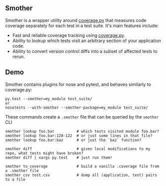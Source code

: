 ## Smother

Smother is a wrapper utility around [coverage.py](https://coverage.readthedocs.io/en/coverage-4.1/) that measures code coverage
separately for each test in a test suite. It's main features include:

 * Fast and reliable coverage tracking using [coverage.py](https://coverage.readthedocs.io/en/coverage-4.1/).
 * Ability to lookup which tests visit an arbitrary section of your application code.
 * Ability to convert version control diffs into a subset of affected tests to rerun.
 
## Demo

Smother contains plugins for nose and pytest, and behaves similarly to coverage.py:

```
py.test --smother=my_module test_suite/
or
nosetests --with-smother --smother-package=my_module test_suite/
```

These commands create a `.smother` file that can be queried by the `smother` CLI

```
smother lookup foo.bar          # which tests visited module foo.bar?
smother lookup foo.bar:120-122  # or just some lines in that file?
smother lookup foo.bar:baz      # or just the `baz` function?

smother diff                    # given local modifications to my repo, what tests might have broken?
smother diff | xargs py.test    # just run them!

smother to_coverage             # build a vanilla .coverage file from a .smother file
smother csv test.csv            # dump all (application, test) pairs to a file
```